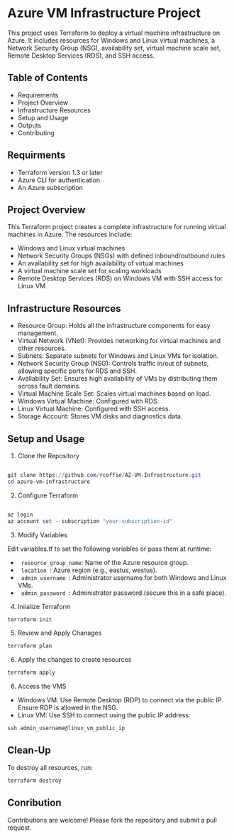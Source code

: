 # Azure VM Infrastructure Project

This project uses Terraform to deploy a virtual machine infrastructure on Azure. It includes resources for Windows and Linux virtual machines, a Network Security Group (NSG), availability set, virtual machine scale set, Remote Desktop Services (RDS), and SSH access.

## Table of Contents

* Requirements
* Project Overview
* Infrastructure Resources
* Setup and Usage
* Outputs
* Contributing

## Requirments

* Terraform version 1.3 or later
* Azure CLI for authentication
* An Azure subscription

## Project Overview

This Terraform project creates a complete infrastructure for running virtual machines in Azure. The resources include:

* Windows and Linux virtual machines
* Network Security Groups (NSGs) with defined inbound/outbound rules
* An availability set for high availability of virtual machines
* A virtual machine scale set for scaling workloads
* Remote Desktop Services (RDS) on Windows VM with SSH access for Linux VM
  
## Infrastructure Resources

* Resource Group: Holds all the infrastructure components for easy management.
* Virtual Network (VNet): Provides networking for virtual machines and other resources.
* Subnets: Separate subnets for Windows and Linux VMs for isolation.
* Network Security Group (NSG): Controls traffic in/out of subnets, allowing specific ports for RDS and SSH.
* Availability Set: Ensures high availability of VMs by distributing them across fault domains.
* Virtual Machine Scale Set: Scales virtual machines based on load.
* Windows Virtual Machine: Configured with RDS.
* Linux Virtual Machine: Configured with SSH access.
* Storage Account: Stores VM disks and diagnostics data.

## Setup and Usage

1. Clone the Repository

```powershell

git clone https://github.com/rcoffie/AZ-VM-Infrastructure.git
cd azure-vm-infrastructure

```

2. Configure Terraform

```powershell

az login
az account set --subscription "your-subscription-id"

```

3. Modify Variables

Edit variables.tf to set the following variables or pass them at runtime:

 * <code> resource_group_name</code>: Name of the Azure resource group.
* <code> location </code>: Azure region (e.g., eastus, westus).
* <code> admin_username </code>: Administrator username for both Windows and Linux VMs.
* <code> admin_password </code>: Administrator password (secure this in a safe place).
  
4. Iniialize Terraform

```powershell
terraform init
```

5. Review and Apply Chanages

```powershell
terraform plan
```

6. Apply the changes to create resources

```powershell
terraform apply
```

6. Access the VMS
   
* Windows VM: Use Remote Desktop (RDP) to connect via the public IP. Ensure RDP is allowed in the NSG.
* Linux VM: Use SSH to connect using the public IP address:
  
```powershell
ssh admin_username@linux_vm_public_ip

```

## Clean-Up 

To destroy all resources, run:

```powershell
terraform destroy

```

## Conribution

Contributions are welcome! Please fork the repository and submit a pull request.
